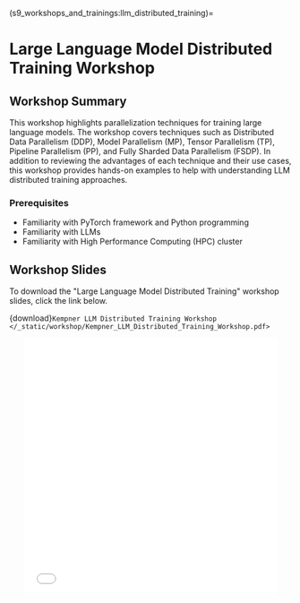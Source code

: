 (s9_workshops_and_trainings:llm_distributed_training)=
# Large Language Model Distributed Training Workshop


## Workshop Summary

This workshop highlights parallelization techniques for training large language models.  The workshop covers techniques such as Distributed Data Parallelism (DDP), Model Parallelism (MP), Tensor Parallelism (TP), Pipeline Parallelism (PP), and Fully Sharded Data Parallelism (FSDP). In addition to reviewing the advantages of each technique and their use cases, this workshop provides hands-on examples to help with understanding LLM distributed training approaches.

### Prerequisites
- Familiarity with PyTorch framework and Python programming
- Familiarity with LLMs
- Familiarity with High Performance Computing (HPC) cluster

## Workshop Slides 

To download the "Large Language Model Distributed Training" workshop slides, click the link below.

{download}`Kempner LLM Distributed Training Workshop </_static/workshop/Kempner_LLM_Distributed_Training_Workshop.pdf>`

<div style="text-align: center;">
 <iframe src="/_static/workshop/Kempner_LLM_Distributed_Training_Workshop.pdf" width="90%" height="460px" style="border: none;"></iframe>
</div>
